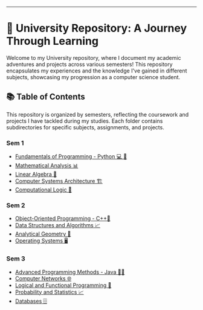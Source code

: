 ---

# 🌟 University Repository: A Journey Through Learning

Welcome to my University repository, where I document my academic adventures and projects across various semesters! This repository encapsulates my experiences and the knowledge I've gained in different subjects, showcasing my progression as a computer science student.

## 📚 Table of Contents

This repository is organized by semesters, reflecting the coursework and projects I have tackled during my studies. Each folder contains subdirectories for specific subjects, assignments, and projects.

### Sem 1
- [Fundamentals of Programming - Python 💻 🐍](./Sem1/Fundamentals_of_Programming)
- [Mathematical Analysis 📊](./Sem1/Mathematical_Analysis)
- [Linear Algebra 📐](./Sem1/Linear_Algebra)
- [Computer Systems Architecture 🏗️](./Sem1/Computer_Systems_Architecture)
- [Computational Logic 🤖](./Sem1/Computational_Logic)

### Sem 2
- [Object-Oriented Programming - C++🧩](./Sem2/Object_Oriented_Programming)
- [Data Structures and Algorithms 📈](./Sem2/Data_Structures_and_Algorithms)
- [Analytical Geometry 📐](./Sem2/Analytical_Geometry)
- [Operating Systems 🖥️](./Sem2/Operating_Systems)

### Sem 3
- [Advanced Programming Methods - Java 🧑‍💻](./Sem3/Advanced_Programming_Methods)
- [Computer Networks 🌐](./Sem3/Computer_Networks)
- [Logical and Functional Programming 🧠](./Sem3/Logical_and_Functional_Programming)
- [Probability and Statistics 📈](./Sem3/Probability_and_Statistics)
- [Databases 🗄️](./Sem3/Databases)
